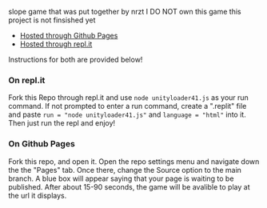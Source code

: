 slope game that was put together by nrzt
I DO NOT own this game 
this project is not finsished yet

+ [Hosted through Github Pages](https://github.com/NRZT567/slope)
+ [Hosted through repl.it](https://replit.com/@NRZT567/slope)

Instructions for both are provided below!

### On repl.it
Fork this Repo through repl.it and use `node unityloader41.js` as your run command. If not prompted to enter a run command, create a ".replit" file and paste `run = "node unityloader41.js"` and `language = "html"` into it. Then just run the repl and enjoy!

### On Github Pages
Fork this repo, and open it. Open the repo settings menu and navigate down the the "Pages" tab. Once there, change the Source option to the main branch. A blue box will appear saying that your page is waiting to be published. After about 15-90 seconds, the game will be avalible to play at the url it displays.

